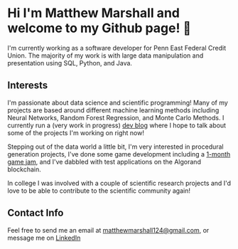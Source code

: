 # Hi I'm Matthew Marshall and welcome to my Github page! 👋

I'm currently working as a software developer for Penn East Federal Credit Union. The majority of my work is with large data manipulation and presentation using SQL, Python, and Java.

## Interests
I'm passionate about data science and scientific programming! Many of my projects are based around different machine learning methods including Neural Networks,
Random Forest Regression, and Monte Carlo Methods. I currently run a (very work in progress) [dev blog](https://datadrops.dev) where I hope to talk about some of the projects I'm working on
right now!


Stepping out of the data world a little bit, I'm very interested in procedural generation projects, I've done some game development including a [1-month game jam](https://github.com/mmarshall124/Recipe-for-love),
and I've dabbled with test applications on the Algorand blockchain.

In college I was involved with a couple of scientific research projects and I'd love to be able to contribute to the scientific community again!

## Contact Info
Feel free to send me an email at matthewmarshall124@gmail.com, or message me on [LinkedIn](https://www.linkedin.com/in/matthewmarshall124/)

<!---
mmarshall124/mmarshall124 is a ✨ special ✨ repository because its `README.md` (this file) appears on your GitHub profile.
You can click the Preview link to take a look at your changes.
--->
